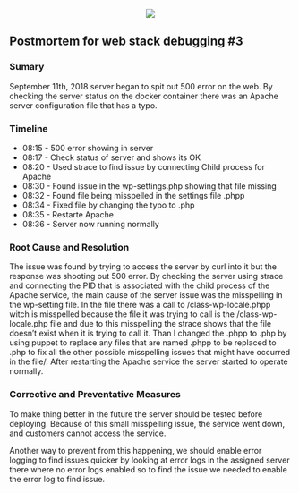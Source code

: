 <p align="center">
<img src="https://github.com/yook00627/holberton-system_engineering-devops/blob/master/0x19-postmortem/e16qOEj.gif"/>
</p>

## Postmortem for web stack debugging #3
### Sumary
September 11th, 2018 server began to spit out 500 error on the web. By checking the server status on the docker container there was an Apache server configuration file that has a typo.

### Timeline
* 08:15 - 500 error showing in server
* 08:17 - Check status of server and shows its OK
* 08:20 - Used strace to find issue by connecting Child process for Apache
* 08:30 - Found issue in the wp-settings.php showing that file missing
* 08:32 - Found file being misspelled in the settings file .phpp
* 08:34 - Fixed file by changing the typo to .php
* 08:35 - Restarte Apache
* 08:36 - Server now running normally

### Root Cause and Resolution
  The issue was found by trying to access the server by curl into it but the response was shooting out 500 error. By checking the server using strace and connecting the PID that is associated with the child process of the Apache service, the main cause of the server issue was the misspelling in the wp-setting file. In the file there was a call to /class-wp-locale.phpp witch is misspelled because the file it was trying to call is the /class-wp-locale.php file and due to this misspelling the strace shows that the file doesn’t exist when it is trying to call it. Than I changed the .phpp to .php by using puppet to replace any files that are named .phpp to be replaced to .php to fix all the other possible misspelling issues that might have occurred in the file/. After restarting the Apache service the server started to operate normally. 

### Corrective and Preventative Measures
  To make thing better in the future the server should be tested before deploying. Because of this small misspelling issue, the service went down, and customers cannot access the service.

  Another way to prevent from this happening, we should enable error logging to find issues quicker by looking at error logs in the assigned server there where no error logs enabled so to find the issue we needed to enable the error log to find issue. 
